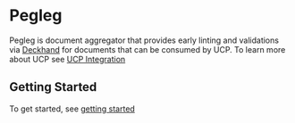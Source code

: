 # Pegleg

Pegleg is document aggregator that provides early linting and validations via
[Deckhand](http://deckhand.readthedocs.io/en/latest/) for documents that can be consumed by UCP. To learn more about UCP
see [UCP Integration](https://github.com/att-comdev/ucp-integration)


## Getting Started
To get started, see [getting started](https://pegleg.readthedocs.io/en/latest/getting_started.html)
